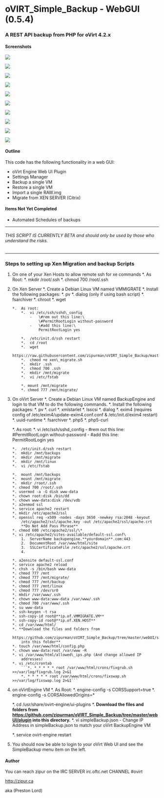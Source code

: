 # oVIRT_Simple_Backup - WebGUI (0.5.4)

### A REST API backup from PHP for oVirt 4.2.x

#### Screenshots
![ ](screenshots/SS01.png?raw=true)

![ ](screenshots/SS02.png?raw=true)

![ ](screenshots/SS03.png?raw=true)

![ ](screenshots/SS04.png?raw=true)

![ ](screenshots/SS05.png?raw=true)

![ ](screenshots/SS06.png?raw=true)

![ ](screenshots/SS07.png?raw=true)

![ ](screenshots/SS08.png?raw=true)

![ ](screenshots/SS09.png?raw=true)

![ ](screenshots/SS10.png?raw=true)

#### Outline

This code has the following functionality in a web GUI:
 - oVirt Engine Web UI Plugin
 - Settings Manager
 - Backup a single VM
 - Restore a single VM
 - Import a single RAW.img
 - Migrate from XEN SERVER (Citrix)
 
#### Items Not Yet Completed
 - Automated Schedules of backups
---

###### THIS SCRIPT IS CURRENTLY BETA and should only be used by those who understand the risks. 

---

### Steps to setting up Xen Migration and backup Scripts

1.  On one of your Xen Hosts to allow remote ssh for xe commands
    *.  As Root:
        *.  mkdir /root/.ssh
        *.  chmod 700 /root/.ssh

2.  On Xen Server
    *.  Create a Debian Linux VM named VMMIGRATE
        *.  Install the following packages:
            *.  pv
            *.  dialog (only if using bash script)
            *.  fsarchiver
            *.  chroot
            *.  wget

        *.  As root:
            *.  vi /etc/ssh/sshd\_config
                -   \#rem out this line:\
                    \#PermitRootLogin without-password
                -   \#add this line:\
                    PermitRootLogin yes

            *.  /etc/init.d/ssh restart
            *.  cd /root
            *.  wget
                https://raw.githubusercontent.com/zipurman/oVIRT_Simple_Backup/master/xen_migrate/xen_migrate.sh
            *.  chmod +e xen\_migrate.sh
            *.  mkdir .ssh
            *.  chmod 700 .ssh
            *.  mkdir /mnt/migrate
            *.  vi /etc/fstab

            *. mount /mnt/migrate
            *. chmod 777 /mnt/migrate/

3.  On oVirt Server
    *.  Create a Debian Linux VM named BackupEngine and login to that VM to do the following commands.
    *.  Install the following packages:
        *.  pv
        *.  curl
        *.  xmlstarlet
        *.  lsscsi
        *.  dialog
        *.  exim4 (requires config of /etc/exim4/update-exim4.conf.conf
            & /etc/init.d/exim4 restart)
        *.  uuid-runtime
        *.  fsarchiver
        *.  php5
        *. php5-curl

    *.  As root:
        *.  vi /etc/ssh/sshd\_config
            -   \#rem out this line:\
                \#PermitRootLogin without-password
            -   \#add this line:\
                PermitRootLogin yes

        *.  /etc/init.d/ssh restart
        *.  mkdir /mnt/backups
        *.  mkdir /mnt/migrate
        *.  mkdir /mnt/linux
        *.  vi /etc/fstab

        *.  mount /mnt/backups
        *.  mount /mnt/migrate
        *.  mkdir /root/.ssh
        *. chmod 700 /root/.ssh
        *. usermod -a -G disk www-data
        *. chown root:disk /bin/dd
        *. chown www-data:disk /dev/vdb
        *. a2enmod ssl
        *. service apache2 restart
        *. mkdir /etc/apache2/ssl
        *. openssl req -x509 -nodes -days 3650 -newkey rsa:2048 -keyout
            /etc/apache2/ssl/apache.key -out /etc/apache2/ssl/apache.crt
            **Do Not Add Pass Phrase**
        *. chmod 600 /etc/apache2/ssl/\*
        *. vi /etc/apache2/sites-available/default-ssl.conf\
            1.  ServerName backupengine.**yourdomain**.com:443
            2.  DocumentRoot /var/www/html/site
            3.  SSLCertificateFile /etc/apache2/ssl/apache.crt
            4.  

        *. a2ensite default-ssl.conf
        *. service apache2 reload
        *. chsh -s /bin/bash www-data
        *. chmod 777 /mnt
        *. chmod 777 /mnt/migrate/
        *. chmod 777 /mnt/backup
        *. chmod 777 /mnt/linux
        *. chmod 777 /dev/sr0
        *. mkdir /var/www/.ssh
        *. chown www-data:www-data /var/www/.ssh
        *. chmod 700 /var/www/.ssh
        *. su www-data
        *. ssh-keygen -t rsa
        *. ssh-copy-id root@**ip.of.VMMIGRATE.VM**
        *. ssh-copy-id root@**ip.of.XEN.HOST**
        *. cd /var/www/html/
        *. **Download the files and folders from
            https://github.com/zipurman/oVIRT_Simple_Backup/tree/master/webUI/server
            into this folder**
        *. touch /var/www/html/config.php
        *. chown www-data:root /var/www -R
        *. vi /var/www/html/allowed\_ips.php (And change allowed IP
            addresses)
        *. vi /etc/crontab
            ```*. * * * * * root /var/www/html/crons/fixgrub.sh >>/var/log/fixgrub.log 2>&1
            *. * * * * * root /var/www/html/crons/fixswap.sh >>/var/log/fixswap.log 2>&1```

4.  on oVirtEngine VM
    *.  As Root:
        *.  engine-config -s CORSSupport=true
        *.  engine-config -s CORSAllowedOrigins=\*

    *.  cd /usr/share/ovirt-engine/ui-plugins
    *.  **Download the files and folders from
        https://github.com/zipurman/oVIRT_Simple_Backup/tree/master/webUI/plugin
        into this directory.**
    *.  vi simpleBackup.json
        -   Change IP Address in simpleBackup.json to match your oVirt
            BackupEngine VM

    *.  service ovirt-engine restart

5.  You should now be able to login to your oVirt Web UI and see the
    SimpleBackup menu item on the left.




#### Author

You can reach zipur on the IRC SERVER irc.oftc.net CHANNEL #ovirt

http://zipur.ca

aka (Preston Lord)

